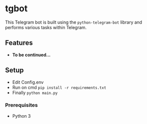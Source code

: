 # tgbot
This Telegram bot is built using the `python-telegram-bot` library and performs various tasks within Telegram.

## Features
- **To be continued...**

## Setup
- Edit Config.env
- Run on cmd `pip install -r requirements.txt`
- Finally `python main.py`

### Prerequisites
- Python 3
